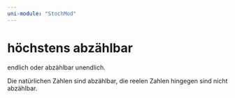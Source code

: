 ```yaml
---
uni-module: "StochMod"
---
```


# höchstens abzählbar

endlich oder abzählbar unendlich.

Die natürlichen Zahlen sind abzählbar, die reelen Zahlen hingegen sind nicht abzählbar.
